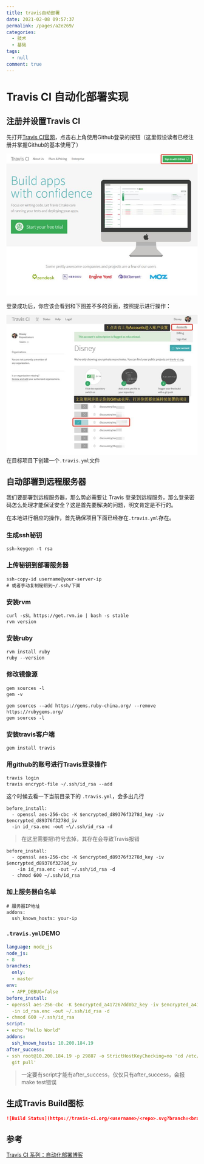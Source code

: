 ```yaml
---
title: travis自动部署
date: 2021-02-08 09:57:37
permalink: /pages/a2e269/
categories: 
  - 技术
  - 基础
tags: 
  - null
comment: true
---
```

# Travis CI 自动化部署实现

## 注册并设置Travis CI

先打开[Travis CI官网](https://link.zhihu.com/?target=https%3A//travis-ci.com/)，点击右上角使用Github登录的按钮（这里假设读者已经注册并掌握Github的基本使用了）

![travis_ci_001](assets/travis_ci_001.jpg)

登录成功后，你应该会看到和下图差不多的页面，按照提示进行操作：

![travis_ci_002](assets/travis_ci_002.jpg)在目标项目下创建一个`.travis.yml`文件

## 自动部署到远程服务器

我们要部署到远程服务器，那么势必需要让 Travis 登录到远程服务，那么登录密码怎么处理才能保证安全？这是首先要解决的问题，明文肯定是不行的。

在本地进行相应的操作，首先确保项目下面已经存在`.travis.yml`存在。

### 生成ssh秘钥

```shell
ssh-keygen -t rsa
```

### 上传秘钥到部署服务器

```shell
ssh-copy-id username@your-server-ip
# 或者手动复制秘钥到~/.ssh/下面
```

### 安装rvm

```shell
curl -sSL https://get.rvm.io | bash -s stable
rvm version
```

### 安装ruby

```shell
rvm install ruby
ruby --version
```

### 修改镜像源

```shell
gem sources -l
gem -v
```

```shell
gem sources --add https://gems.ruby-china.org/ --remove https://rubygems.org/
gem sources -l
```

### 安装travis客户端

```shell
gem install travis
```

### 用github的账号进行Travis登录操作

```shell
travis login
travis encrypt-file ~/.ssh/id_rsa --add
```

这个时候去看一下当前目录下的 `.travis.yml`，会多出几行

```shell
before_install:
  - openssl aes-256-cbc -K $encrypted_d89376f3278d_key -iv $encrypted_d89376f3278d_iv
  -in id_rsa.enc -out ~\/.ssh/id_rsa -d
```

> 在这里需要把\符号去掉，其存在会导致Travis报错

```shell
before_install:
  - openssl aes-256-cbc -K $encrypted_d89376f3278d_key -iv $encrypted_d89376f3278d_iv
    -in id_rsa.enc -out ~/.ssh/id_rsa -d
  - chmod 600 ~/.ssh/id_rsa
```

### 加上服务器白名单

```shell
# 服务器IP地址
addons:
  ssh_known_hosts: your-ip
```

### `.travis.yml`DEMO

```yaml
language: node_js
node_js:
- 8
branches:
  only:
  - master
env:
  - APP_DEBUG=false
before_install:
- openssl aes-256-cbc -K $encrypted_a417267dd0b2_key -iv $encrypted_a417267dd0b2_iv
  -in id_rsa.enc -out ~/.ssh/id_rsa -d
- chmod 600 ~/.ssh/id_rsa
script: 
- echo "Hello World"
addons:
  ssh_known_hosts: 10.200.184.19
after_success:
- ssh root@10.200.184.19 -p 29887 -o StrictHostKeyChecking=no 'cd /etc/nginx/www/demo &&
  git pull'

```

> 一定要有script才能有after_success，仅仅只有after_success，会报make test错误

## 生成Travis Build图标

```markdown
![Build Status](https://travis-ci.org/<username>/<repo>.svg?branch=<branch>)
```

## 参考

[ Travis CI 系列：自动化部署博客](https://segmentfault.com/a/1190000011218410)